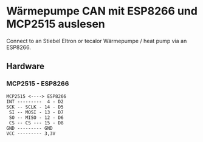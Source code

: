 # Wärmepumpe CAN mit ESP8266 und MCP2515 auslesen

Connect to an Stiebel Eltron or tecalor Wärmepumpe / heat pump via an ESP8266.

## Hardware 

### MCP2515 - ESP8266
```
MCP2515 <----> ESP8266
INT ---------  4 - D2
SCK -- SCLK - 14 - D5 
 SI -- MOSI - 13 - D7
 SO -- MISO - 12 - D6
 CS -- CS --- 15 - D8
GND --------- GND
VCC --------- 3,3V
```
